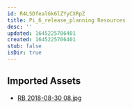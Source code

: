 ```yaml
---
id: R4LSDfealGk6lZYyCXRpZ
title: Pi_6_release_planning Resources
desc: ''
updated: 1645225706401
created: 1645225706401
stub: false
isDir: true
---
```

## Imported Assets
- [RB 2018-08-30 08.jpg](/assets/rb-2018-08-30-08.jpg)
